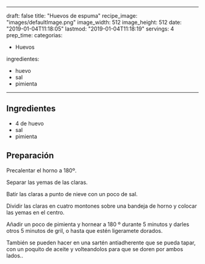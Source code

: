 
---
draft: false
title: "Huevos de espuma"
recipe_image: "images/defaultImage.png"
image_width: 512
image_height: 512
date: "2019-01-04T11:18:05"
lastmod: "2019-01-04T11:18:19"
servings: 4
prep_time: 
categorias:
  - Huevos

ingredientes:
  - huevo
  - sal
  - pimienta
---

## Ingredientes
- 4  de huevo
- sal
- pimienta

## Preparación
Precalentar el horno a 180º.

Separar las yemas de las claras.

Batir las claras a punto de nieve con un poco de sal.

Dividir las claras en cuatro montones sobre una bandeja de horno  y colocar las yemas en el centro.

Añadir un poco de pimienta y  hornear a 180 º durante 5 minutos y darles otros 5 minutos de gril, o hasta que estén ligeramete dorados.



También se pueden hacer en una sartén antiadherente que se pueda tapar, con un poquito de aceite y volteandolos para que se doren por ambos lados..


